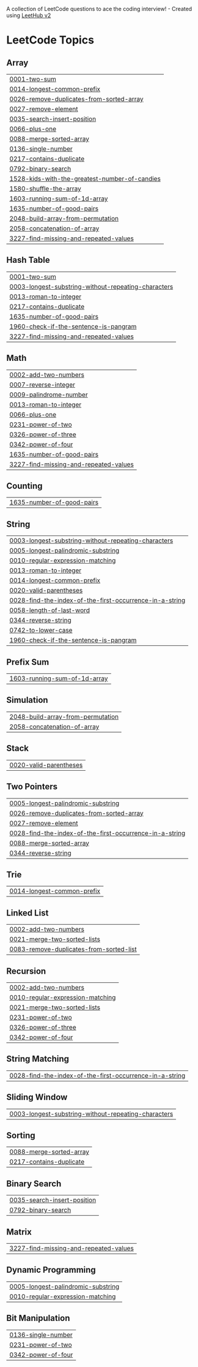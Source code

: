 A collection of LeetCode questions to ace the coding interview! - Created using [LeetHub v2](https://github.com/arunbhardwaj/LeetHub-2.0)
<!---LeetCode Topics Start-->
# LeetCode Topics
## Array
|  |
| ------- |
| [0001-two-sum](https://github.com/MOHAMMEDSHAFEEQ8428/LeetCode/tree/master/0001-two-sum) |
| [0014-longest-common-prefix](https://github.com/MOHAMMEDSHAFEEQ8428/LeetCode/tree/master/0014-longest-common-prefix) |
| [0026-remove-duplicates-from-sorted-array](https://github.com/MOHAMMEDSHAFEEQ8428/LeetCode/tree/master/0026-remove-duplicates-from-sorted-array) |
| [0027-remove-element](https://github.com/MOHAMMEDSHAFEEQ8428/LeetCode/tree/master/0027-remove-element) |
| [0035-search-insert-position](https://github.com/MOHAMMEDSHAFEEQ8428/LeetCode/tree/master/0035-search-insert-position) |
| [0066-plus-one](https://github.com/MOHAMMEDSHAFEEQ8428/LeetCode/tree/master/0066-plus-one) |
| [0088-merge-sorted-array](https://github.com/MOHAMMEDSHAFEEQ8428/LeetCode/tree/master/0088-merge-sorted-array) |
| [0136-single-number](https://github.com/MOHAMMEDSHAFEEQ8428/LeetCode/tree/master/0136-single-number) |
| [0217-contains-duplicate](https://github.com/MOHAMMEDSHAFEEQ8428/LeetCode/tree/master/0217-contains-duplicate) |
| [0792-binary-search](https://github.com/MOHAMMEDSHAFEEQ8428/LeetCode/tree/master/0792-binary-search) |
| [1528-kids-with-the-greatest-number-of-candies](https://github.com/MOHAMMEDSHAFEEQ8428/LeetCode/tree/master/1528-kids-with-the-greatest-number-of-candies) |
| [1580-shuffle-the-array](https://github.com/MOHAMMEDSHAFEEQ8428/LeetCode/tree/master/1580-shuffle-the-array) |
| [1603-running-sum-of-1d-array](https://github.com/MOHAMMEDSHAFEEQ8428/LeetCode/tree/master/1603-running-sum-of-1d-array) |
| [1635-number-of-good-pairs](https://github.com/MOHAMMEDSHAFEEQ8428/LeetCode/tree/master/1635-number-of-good-pairs) |
| [2048-build-array-from-permutation](https://github.com/MOHAMMEDSHAFEEQ8428/LeetCode/tree/master/2048-build-array-from-permutation) |
| [2058-concatenation-of-array](https://github.com/MOHAMMEDSHAFEEQ8428/LeetCode/tree/master/2058-concatenation-of-array) |
| [3227-find-missing-and-repeated-values](https://github.com/MOHAMMEDSHAFEEQ8428/LeetCode/tree/master/3227-find-missing-and-repeated-values) |
## Hash Table
|  |
| ------- |
| [0001-two-sum](https://github.com/MOHAMMEDSHAFEEQ8428/LeetCode/tree/master/0001-two-sum) |
| [0003-longest-substring-without-repeating-characters](https://github.com/MOHAMMEDSHAFEEQ8428/LeetCode/tree/master/0003-longest-substring-without-repeating-characters) |
| [0013-roman-to-integer](https://github.com/MOHAMMEDSHAFEEQ8428/LeetCode/tree/master/0013-roman-to-integer) |
| [0217-contains-duplicate](https://github.com/MOHAMMEDSHAFEEQ8428/LeetCode/tree/master/0217-contains-duplicate) |
| [1635-number-of-good-pairs](https://github.com/MOHAMMEDSHAFEEQ8428/LeetCode/tree/master/1635-number-of-good-pairs) |
| [1960-check-if-the-sentence-is-pangram](https://github.com/MOHAMMEDSHAFEEQ8428/LeetCode/tree/master/1960-check-if-the-sentence-is-pangram) |
| [3227-find-missing-and-repeated-values](https://github.com/MOHAMMEDSHAFEEQ8428/LeetCode/tree/master/3227-find-missing-and-repeated-values) |
## Math
|  |
| ------- |
| [0002-add-two-numbers](https://github.com/MOHAMMEDSHAFEEQ8428/LeetCode/tree/master/0002-add-two-numbers) |
| [0007-reverse-integer](https://github.com/MOHAMMEDSHAFEEQ8428/LeetCode/tree/master/0007-reverse-integer) |
| [0009-palindrome-number](https://github.com/MOHAMMEDSHAFEEQ8428/LeetCode/tree/master/0009-palindrome-number) |
| [0013-roman-to-integer](https://github.com/MOHAMMEDSHAFEEQ8428/LeetCode/tree/master/0013-roman-to-integer) |
| [0066-plus-one](https://github.com/MOHAMMEDSHAFEEQ8428/LeetCode/tree/master/0066-plus-one) |
| [0231-power-of-two](https://github.com/MOHAMMEDSHAFEEQ8428/LeetCode/tree/master/0231-power-of-two) |
| [0326-power-of-three](https://github.com/MOHAMMEDSHAFEEQ8428/LeetCode/tree/master/0326-power-of-three) |
| [0342-power-of-four](https://github.com/MOHAMMEDSHAFEEQ8428/LeetCode/tree/master/0342-power-of-four) |
| [1635-number-of-good-pairs](https://github.com/MOHAMMEDSHAFEEQ8428/LeetCode/tree/master/1635-number-of-good-pairs) |
| [3227-find-missing-and-repeated-values](https://github.com/MOHAMMEDSHAFEEQ8428/LeetCode/tree/master/3227-find-missing-and-repeated-values) |
## Counting
|  |
| ------- |
| [1635-number-of-good-pairs](https://github.com/MOHAMMEDSHAFEEQ8428/LeetCode/tree/master/1635-number-of-good-pairs) |
## String
|  |
| ------- |
| [0003-longest-substring-without-repeating-characters](https://github.com/MOHAMMEDSHAFEEQ8428/LeetCode/tree/master/0003-longest-substring-without-repeating-characters) |
| [0005-longest-palindromic-substring](https://github.com/MOHAMMEDSHAFEEQ8428/LeetCode/tree/master/0005-longest-palindromic-substring) |
| [0010-regular-expression-matching](https://github.com/MOHAMMEDSHAFEEQ8428/LeetCode/tree/master/0010-regular-expression-matching) |
| [0013-roman-to-integer](https://github.com/MOHAMMEDSHAFEEQ8428/LeetCode/tree/master/0013-roman-to-integer) |
| [0014-longest-common-prefix](https://github.com/MOHAMMEDSHAFEEQ8428/LeetCode/tree/master/0014-longest-common-prefix) |
| [0020-valid-parentheses](https://github.com/MOHAMMEDSHAFEEQ8428/LeetCode/tree/master/0020-valid-parentheses) |
| [0028-find-the-index-of-the-first-occurrence-in-a-string](https://github.com/MOHAMMEDSHAFEEQ8428/LeetCode/tree/master/0028-find-the-index-of-the-first-occurrence-in-a-string) |
| [0058-length-of-last-word](https://github.com/MOHAMMEDSHAFEEQ8428/LeetCode/tree/master/0058-length-of-last-word) |
| [0344-reverse-string](https://github.com/MOHAMMEDSHAFEEQ8428/LeetCode/tree/master/0344-reverse-string) |
| [0742-to-lower-case](https://github.com/MOHAMMEDSHAFEEQ8428/LeetCode/tree/master/0742-to-lower-case) |
| [1960-check-if-the-sentence-is-pangram](https://github.com/MOHAMMEDSHAFEEQ8428/LeetCode/tree/master/1960-check-if-the-sentence-is-pangram) |
## Prefix Sum
|  |
| ------- |
| [1603-running-sum-of-1d-array](https://github.com/MOHAMMEDSHAFEEQ8428/LeetCode/tree/master/1603-running-sum-of-1d-array) |
## Simulation
|  |
| ------- |
| [2048-build-array-from-permutation](https://github.com/MOHAMMEDSHAFEEQ8428/LeetCode/tree/master/2048-build-array-from-permutation) |
| [2058-concatenation-of-array](https://github.com/MOHAMMEDSHAFEEQ8428/LeetCode/tree/master/2058-concatenation-of-array) |
## Stack
|  |
| ------- |
| [0020-valid-parentheses](https://github.com/MOHAMMEDSHAFEEQ8428/LeetCode/tree/master/0020-valid-parentheses) |
## Two Pointers
|  |
| ------- |
| [0005-longest-palindromic-substring](https://github.com/MOHAMMEDSHAFEEQ8428/LeetCode/tree/master/0005-longest-palindromic-substring) |
| [0026-remove-duplicates-from-sorted-array](https://github.com/MOHAMMEDSHAFEEQ8428/LeetCode/tree/master/0026-remove-duplicates-from-sorted-array) |
| [0027-remove-element](https://github.com/MOHAMMEDSHAFEEQ8428/LeetCode/tree/master/0027-remove-element) |
| [0028-find-the-index-of-the-first-occurrence-in-a-string](https://github.com/MOHAMMEDSHAFEEQ8428/LeetCode/tree/master/0028-find-the-index-of-the-first-occurrence-in-a-string) |
| [0088-merge-sorted-array](https://github.com/MOHAMMEDSHAFEEQ8428/LeetCode/tree/master/0088-merge-sorted-array) |
| [0344-reverse-string](https://github.com/MOHAMMEDSHAFEEQ8428/LeetCode/tree/master/0344-reverse-string) |
## Trie
|  |
| ------- |
| [0014-longest-common-prefix](https://github.com/MOHAMMEDSHAFEEQ8428/LeetCode/tree/master/0014-longest-common-prefix) |
## Linked List
|  |
| ------- |
| [0002-add-two-numbers](https://github.com/MOHAMMEDSHAFEEQ8428/LeetCode/tree/master/0002-add-two-numbers) |
| [0021-merge-two-sorted-lists](https://github.com/MOHAMMEDSHAFEEQ8428/LeetCode/tree/master/0021-merge-two-sorted-lists) |
| [0083-remove-duplicates-from-sorted-list](https://github.com/MOHAMMEDSHAFEEQ8428/LeetCode/tree/master/0083-remove-duplicates-from-sorted-list) |
## Recursion
|  |
| ------- |
| [0002-add-two-numbers](https://github.com/MOHAMMEDSHAFEEQ8428/LeetCode/tree/master/0002-add-two-numbers) |
| [0010-regular-expression-matching](https://github.com/MOHAMMEDSHAFEEQ8428/LeetCode/tree/master/0010-regular-expression-matching) |
| [0021-merge-two-sorted-lists](https://github.com/MOHAMMEDSHAFEEQ8428/LeetCode/tree/master/0021-merge-two-sorted-lists) |
| [0231-power-of-two](https://github.com/MOHAMMEDSHAFEEQ8428/LeetCode/tree/master/0231-power-of-two) |
| [0326-power-of-three](https://github.com/MOHAMMEDSHAFEEQ8428/LeetCode/tree/master/0326-power-of-three) |
| [0342-power-of-four](https://github.com/MOHAMMEDSHAFEEQ8428/LeetCode/tree/master/0342-power-of-four) |
## String Matching
|  |
| ------- |
| [0028-find-the-index-of-the-first-occurrence-in-a-string](https://github.com/MOHAMMEDSHAFEEQ8428/LeetCode/tree/master/0028-find-the-index-of-the-first-occurrence-in-a-string) |
## Sliding Window
|  |
| ------- |
| [0003-longest-substring-without-repeating-characters](https://github.com/MOHAMMEDSHAFEEQ8428/LeetCode/tree/master/0003-longest-substring-without-repeating-characters) |
## Sorting
|  |
| ------- |
| [0088-merge-sorted-array](https://github.com/MOHAMMEDSHAFEEQ8428/LeetCode/tree/master/0088-merge-sorted-array) |
| [0217-contains-duplicate](https://github.com/MOHAMMEDSHAFEEQ8428/LeetCode/tree/master/0217-contains-duplicate) |
## Binary Search
|  |
| ------- |
| [0035-search-insert-position](https://github.com/MOHAMMEDSHAFEEQ8428/LeetCode/tree/master/0035-search-insert-position) |
| [0792-binary-search](https://github.com/MOHAMMEDSHAFEEQ8428/LeetCode/tree/master/0792-binary-search) |
## Matrix
|  |
| ------- |
| [3227-find-missing-and-repeated-values](https://github.com/MOHAMMEDSHAFEEQ8428/LeetCode/tree/master/3227-find-missing-and-repeated-values) |
## Dynamic Programming
|  |
| ------- |
| [0005-longest-palindromic-substring](https://github.com/MOHAMMEDSHAFEEQ8428/LeetCode/tree/master/0005-longest-palindromic-substring) |
| [0010-regular-expression-matching](https://github.com/MOHAMMEDSHAFEEQ8428/LeetCode/tree/master/0010-regular-expression-matching) |
## Bit Manipulation
|  |
| ------- |
| [0136-single-number](https://github.com/MOHAMMEDSHAFEEQ8428/LeetCode/tree/master/0136-single-number) |
| [0231-power-of-two](https://github.com/MOHAMMEDSHAFEEQ8428/LeetCode/tree/master/0231-power-of-two) |
| [0342-power-of-four](https://github.com/MOHAMMEDSHAFEEQ8428/LeetCode/tree/master/0342-power-of-four) |
<!---LeetCode Topics End-->